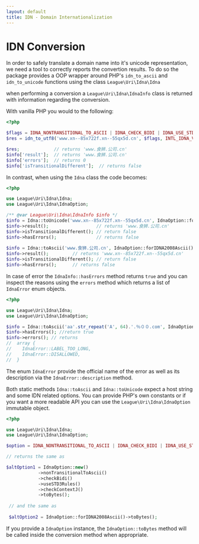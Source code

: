 ```yaml
---
layout: default
title: IDN - Domain Internationalization
---
```


IDN Conversion
===========

In order to safely translate a domain name into it's unicode representation, we need a tool
to correctly reports the convertion results. To do so the package provides a OOP wrapper
around PHP's `idn_to_ascii` and `idn_to_unicode` functions using the class `League\Uri\Idna\Idna`

when performing a conversion a `League\Uri\Idna\IdnaInfo` class is returned with information
regarding the conversion.

With vanilla PHP you would to the following:

```php
<?php

$flags = IDNA_NONTRANSITIONAL_TO_ASCII | IDNA_CHECK_BIDI | IDNA_USE_STD3_RULES | IDNA_CHECK_CONTEXTJ;
$res = idn_to_utf8('www.xn--85x722f.xn--55qx5d.cn', $flags, INTL_IDNA_VARIANT_UTS46, $info);

$res;             // returns 'www.食狮.公司.cn'
$info['result'];  // returns 'www.食狮.公司.cn'
$info['errors'];  // returns 0
$info['isTransitionalDifferent'];  // returns false
```

In contrast, when using the `Idna` class the code becomes:

```php
<?php

use League\Uri\Idna\Idna;
use League\Uri\Idna\IdnaOption;

/** @var League\Uri\Idna\IdnaInfo $info */
$info = Idna::toUnicode('www.xn--85x722f.xn--55qx5d.cn', IdnaOption::forIDNA2008Unicode());
$info->result();                  // returns 'www.食狮.公司.cn'
$info->isTransitionalDifferent(); // return false
$info->hasErrors();               // returns false
 
$info = Idna::toAscii('www.食狮.公司.cn', IdnaOption::forIDNA2008Ascii());
$info->result();         // returns 'www.xn--85x722f.xn--55qx5d.cn'
$info->isTransitionalDifferent(); // return false
$info->hasErrors();      // returns false
```

In case of error the `IdnaInfo::hasErrors` method returns `true` and you can inspect the reasons
using the `errors` method which returns a list of `IdnaError` enum objects.

```php
<?php

use League\Uri\Idna\Idna;
use League\Uri\Idna\IdnaOption;

$info = Idna::toAscii('aa'.str_repeat('A', 64).'.％００.com', IdnaOption::forIDNA2008Ascii());
$info->hasErrors(); //return true
$info->errors(); // returns 
//  array {
//    IdnaError::LABEL_TOO_LONG,
//    IdnaError::DISALLOWED,
//  }
```

The enum `IdnaError` provide the official name of the error as well as its description via
the `IdnaError::description` method.

Both static methods `Idna::toAscii` and `Idna::toUnicode` expect a host string and some IDN related options.
You can provide PHP's own constants or if you want a more readable API you can use 
the `League\Uri\Idna\IdnaOption` immutable object.

```php
<?php

use League\Uri\Idna\Idna;
use League\Uri\Idna\IdnaOption;

$option = IDNA_NONTRANSITIONAL_TO_ASCII | IDNA_CHECK_BIDI | IDNA_USE_STD3_RULES | IDNA_CHECK_CONTEXTJ;

// returns the same as 

$altOption1 = IdnaOption::new()
            ->nonTransitionalToAscii()
            ->checkBidi()
            ->useSTD3Rules()
            ->checkContextJ()
            ->toBytes();
            
 // and the same as 
 
 $altOption2 = IdnaOption::forIDNA2008Ascii()->toBytes();
 ```

If you provide a `IdnaOption` instance, the `IdnaOption::toBytes` method will be called inside the conversion
method when appropriate.
